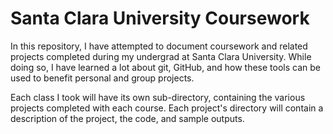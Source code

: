 # Santa Clara University Coursework

In this repository, I have attempted to document coursework and related projects completed during my undergrad at Santa Clara University. While doing so, I have learned a lot about git, GitHub, and how these tools can be used to benefit personal and group projects.

Each class I took will have its own sub-directory, containing the various projects completed with each course. Each project's directory will contain a description of the project, the code, and sample outputs.
